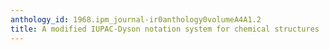 ```yaml
---
anthology_id: 1968.ipm_journal-ir0anthology0volumeA4A1.2
title: A modified IUPAC-Dyson notation system for chemical structures
---
```

